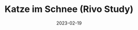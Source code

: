 ---
title: "Katze im Schnee (Rivo Study)"
file: /paintings/2023-02-18-katze-im-schnee.jpg
date: 2023-02-19
size: 20×20cm
materials: Acrylics on canvas board
featured: no
---